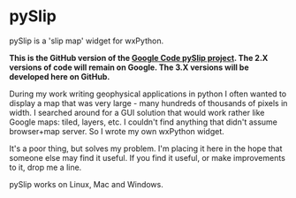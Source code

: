 # pySlip
pySlip is a 'slip map' widget for wxPython.

**This is the GitHub version of the [Google Code pySlip project](https://code.google.com/p/pyslip).
The 2.X versions of code will remain on Google.
The 3.X versions will be developed here on GitHub.**

During my work writing geophysical applications in python I often wanted to display a map that was very large - many hundreds of thousands of pixels in width.  I searched around for a GUI solution that would work rather like Google maps: tiled, layers, etc.  I couldn't find anything that didn't assume browser+map server.  So I wrote my own wxPython widget.

It's a poor thing, but solves my problem.  I'm placing it here in the hope that someone else may find it useful.  If you find it useful, or make improvements to it, drop me a line.

pySlip works on Linux, Mac and Windows.
